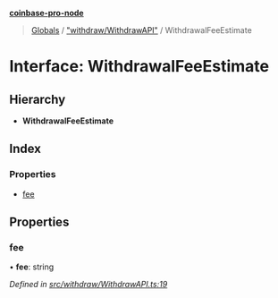 **[coinbase-pro-node](../README.md)**

> [Globals](../globals.md) / ["withdraw/WithdrawAPI"](../modules/_withdraw_withdrawapi_.md) / WithdrawalFeeEstimate

# Interface: WithdrawalFeeEstimate

## Hierarchy

- **WithdrawalFeeEstimate**

## Index

### Properties

- [fee](_withdraw_withdrawapi_.withdrawalfeeestimate.md#fee)

## Properties

### fee

• **fee**: string

_Defined in [src/withdraw/WithdrawAPI.ts:19](https://github.com/bennycode/coinbase-pro-node/blob/accd6f4/src/withdraw/WithdrawAPI.ts#L19)_
